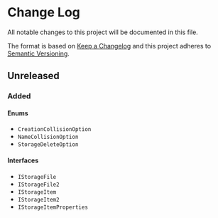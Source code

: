 ﻿# Change Log
All notable changes to this project will be documented in this file.

The format is based on [Keep a Changelog](http://keepachangelog.com/)
and this project adheres to [Semantic Versioning](http://semver.org/).

## Unreleased
### Added
#### Enums
- `CreationCollisionOption`
- `NameCollisionOption`
- `StorageDeleteOption`
#### Interfaces
- `IStorageFile`
- `IStorageFile2`
- `IStorageItem`
- `IStorageItem2`
- `IStorageItemProperties`
